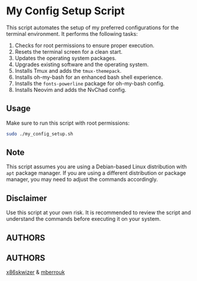 # My Config Setup Script

This script automates the setup of my preferred configurations for the terminal environment. It performs the following tasks:

1. Checks for root permissions to ensure proper execution.
2. Resets the terminal screen for a clean start.
3. Updates the operating system packages.
4. Upgrades existing software and the operating system.
5. Installs Tmux and adds the `tmux-themepack`.
6. Installs oh-my-bash for an enhanced bash shell experience.
7. Installs the `fonts-powerline` package for oh-my-bash config.
8. Installs Neovim and adds the NvChad config.

## Usage

Make sure to run this script with root permissions:

```bash
sudo ./my_config_setup.sh
```

## Note

This script assumes you are using a Debian-based Linux distribution with `apt` package manager. If you are using a different distribution or package manager, you may need to adjust the commands accordingly.

## Disclaimer

Use this script at your own risk. It is recommended to review the script and understand the commands before executing it on your system.

## AUTHORS

## AUTHORS
[x86skwizer](https://github.com/x86skwizer) & [mberrouk](https://github.com/mberrouk)
